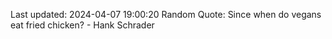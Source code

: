 Last updated: 2024-04-07 19:00:20
Random Quote: Since when do vegans eat fried chicken? - Hank Schrader